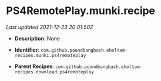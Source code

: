 # PS4RemotePlay.munki.recipe

_Last updated 2021-12-23 20:01:50Z_

- **Description**: None

- **Identifier**: `com.github.poundbangbash.eholtam-recipes.munki.ps4remoteplay`

- **Parent Recipes**: `com.github.poundbangbash.eholtam-recipes.download.ps4remoteplay`
